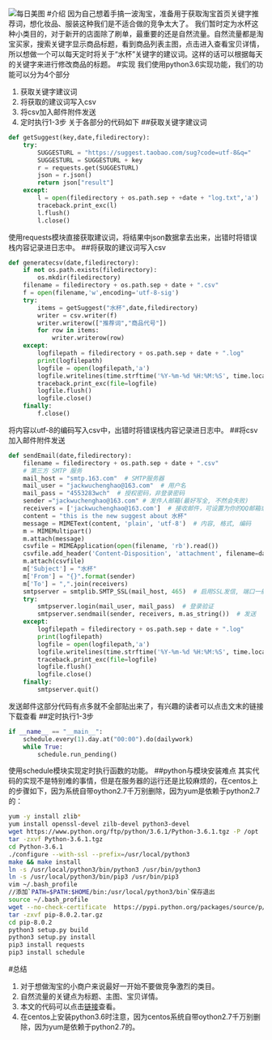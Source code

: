 ![每日美图](https://upload-images.jianshu.io/upload_images/13419832-3e586b39e3c231bf.jpg?imageMogr2/auto-orient/strip%7CimageView2/2/w/1240)
#介绍
因为自己想着手搞一波淘宝，准备用于获取淘宝首页关键字推荐词，想化妆品、服装这种我们是不适合做的竞争太大了。
我们暂时定为水杯这种小类目的，对于新开的店面除了刷单，最重要的还是自然流量。自然流量都是淘宝买家，搜索关键字显示商品标题，看到商品列表主图，点击进入查看宝贝详情，所以想做一个可以每天定时将关于“水杯”关键字的建议词。这样的话可以根据每天的关键字来进行修改商品的标题。
#实现
我们使用python3.6实现功能，我们的功能可以分为4个部分
1. 获取关键字建议词
2. 将获取的建议词写入csv
3. 将csv加入邮件附件发送
4. 定时执行1-3步
关于各部分的代码如下
##获取关键字建议词
```python
def getSuggest(key,date,filedirectory):
    try:
        SUGGESTURL = "https://suggest.taobao.com/sug?code=utf-8&q="
        SUGGESTURL = SUGGESTURL + key
        r = requests.get(SUGGESTURL)
        json = r.json()
        return json["result"]
    except:
        l = open(filedirectory + os.path.sep + +date + "log.txt",'a')
        traceback.print_exc(l)
        l.flush()
        l.close()
```
使用requests模块直接获取建议词，将结果中json数据拿去出来，出错时将错误栈内容记录进日志中。
##将获取的建议词写入csv
```python
def generatecsv(date,filedirectory):
    if not os.path.exists(filedirectory):
        os.mkdir(filedirectory)
    filename = filedirectory + os.path.sep + date + ".csv"
    f = open(filename,'w',encoding='utf-8-sig')
    try:
        items = getSuggest("水杯",date,filedirectory)
        writer = csv.writer(f)
        writer.writerow(["推荐词","商品代号"])
        for row in items:
            writer.writerow(row)
    except:
        logfilepath = filedirectory + os.path.sep + date + ".log"
        print(logfilepath)
        logfile = open(logfilepath,'a')
        logfile.writelines(time.strftime('%Y-%m-%d %H:%M:%S', time.localtime(time.time()))+os.linesep)
        traceback.print_exc(file=logfile)
        logfile.flush()
        logfile.close()
    finally:
        f.close()
```
将内容以utf-8的编码写入csv中，出错时将错误栈内容记录进日志中。
##将csv加入邮件附件发送
```python
def sendEmail(date,filedirectory):
    filename = filedirectory + os.path.sep + date + ".csv"
    # 第三方 SMTP 服务
    mail_host = "smtp.163.com"  # SMTP服务器
    mail_user = "jackwuchenghao@163.com"  # 用户名
    mail_pass = "4553283wch"  # 授权密码，非登录密码
    sender ="jackwuchenghao@163.com" # 发件人邮箱(最好写全, 不然会失败)
    receivers = ['jackwuchenghao@163.com']  # 接收邮件，可设置为你的QQ邮箱或者其他邮箱
    content = "this is the new suggest about 水杯"
    message = MIMEText(content, 'plain', 'utf-8')  # 内容, 格式, 编码
    m = MIMEMultipart()
    m.attach(message)
    csvfile = MIMEApplication(open(filename, 'rb').read())
    csvfile.add_header('Content-Disposition', 'attachment', filename=date + ".csv")
    m.attach(csvfile)
    m['Subject'] = "水杯"
    m['From'] = "{}".format(sender)
    m['To'] = ",".join(receivers)
    smtpserver = smtplib.SMTP_SSL(mail_host, 465)  # 启用SSL发信, 端口一般是465
    try:
        smtpserver.login(mail_user, mail_pass)  # 登录验证
        smtpserver.sendmail(sender, receivers, m.as_string())  # 发送
    except:
        logfilepath = filedirectory + os.path.sep + date + ".log"
        print(logfilepath)
        logfile = open(logfilepath,'a')
        logfile.writelines(time.strftime('%Y-%m-%d %H:%M:%S', time.localtime(time.time()))+os.linesep)
        traceback.print_exc(file=logfile)
        logfile.flush()
        logfile.close()
    finally:
        smtpserver.quit()
```
发送邮件这部分代码有点多就不全部贴出来了，有兴趣的读者可以点击文末的链接下载查看
##定时执行1-3步
```python
if __name__ == "__main__":
    schedule.every(1).day.at("00:00").do(dailywork)
    while True:
        schedule.run_pending()
```
使用schedule模块实现定时执行函数的功能。
##python与模块安装难点
其实代码的实现不是特别难的事情，但是在服务器的运行还是比较麻烦的，在centos上的步骤如下，因为系统自带oython2.7千万别删除，因为yum是依赖于python2.7的：
```bash
yum -y install zlib*
yum install openssl-devel zilb-devel python3-devel
wget https://www.python.org/ftp/python/3.6.1/Python-3.6.1.tgz -P /opt
tar -zxvf Python-3.6.1.tgz
cd Python-3.6.1
./configure --with-ssl --prefix=/usr/local/python3
make && make install
ln -s /usr/local/python3/bin/python3 /usr/bin/python3
ln -s /usr/local/python3/bin/pip3 /usr/bin/pip3
vim ~/.bash_profile
//添加`PATH=$PATH:$HOME/bin:/usr/local/python3/bin`保存退出
source ~/.bash_profile
wget --no-check-certificate  https://pypi.python.org/packages/source/p/pip/pip-8.0.2.tar.gz#md5=3a73c4188f8dbad6a1e6f6d44d117eeb
tar -zxvf pip-8.0.2.tar.gz
cd pip-8.0.2
python3 setup.py build
python3 setup.py install
pip3 install requests
pip3 install schedule
```

#总结
1. 对于想做淘宝的小商户来说最好一开始不要做竞争激烈的类目。
2. 自然流量的关键点为标题、主图、宝贝详情。
3. 本文的代码可以点击[链接](https://github.com/OnlyPiglet/python/tree/master/20190211)查看。
4. 在centos上安装python3.6时注意，因为centos系统自带oython2.7千万别删除，因为yum是依赖于python2.7的。